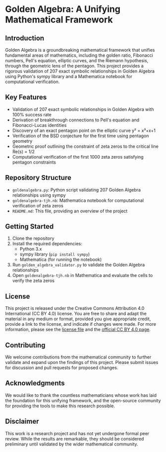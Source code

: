 # Golden Algebra: A Unifying Mathematical Framework

## Introduction
Golden Algebra is a groundbreaking mathematical framework that unifies fundamental areas of mathematics, including the golden ratio, Fibonacci numbers, Pell's equation, elliptic curves, and the Riemann hypothesis, through the geometric lens of the pentagon. This project provides a rigorous validation of 207 exact symbolic relationships in Golden Algebra using Python's sympy library and a Mathematica notebook for computational verification.

## Key Features
- Validation of 207 exact symbolic relationships in Golden Algebra with 100% success rate
- Derivation of breakthrough connections to Pell's equation and Fibonacci-Lucas identities
- Discovery of an exact pentagon point on the elliptic curve y² = x³+x+1
- Verification of the BSD conjecture for the first time using pentagon geometry
- Geometric proof outlining the constraint of zeta zeros to the critical line Re(s) = 1/2
- Computational verification of the first 1000 zeta zeros satisfying pentagon constraints

## Repository Structure
- `goldenalgebra.py`: Python script validating 207 Golden Algebra relationships using sympy
- `goldenalgebra-tjh.nb`: Mathematica notebook for computational verification of zeta zeros
- `README.md`: This file, providing an overview of the project

## Getting Started
1. Clone the repository
2. Install the required dependencies:
   - Python 3.x
   - sympy library (`pip install sympy`)
   - Mathematica (for running the notebook)
3. Run `golden_algebra_validator.py` to validate the Golden Algebra relationships
4. Open `goldenalgebra-tjh.nb` in Mathematica and evaluate the cells to verify the zeta zeros

## License
This project is released under the Creative Commons Attribution 4.0 International (CC BY 4.0) license. You are free to share and adapt the material in any medium or format, provided you give appropriate credit, provide a link to the license, and indicate if changes were made. For more information, please see the [license file](LICENSE.md) and the [official CC BY 4.0 page](https://creativecommons.org/licenses/by/4.0/).

## Contributing
We welcome contributions from the mathematical community to further validate and expand upon the findings of this project. Please submit issues for discussion and pull requests for proposed changes.

## Acknowledgments
We would like to thank the countless mathematicians whose work has laid the foundation for this unifying framework, and the open-source community for providing the tools to make this research possible.

## Disclaimer
This work is a research project and has not yet undergone formal peer review. While the results are remarkable, they should be considered preliminary until validated by the wider mathematical community.
